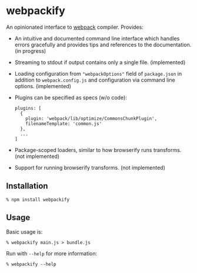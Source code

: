 # webpackify

An opinionated interface to [webpack][] compiler. Provides:

  * An intuitive and documented command line interface which handles errors
    gracefully and provides tips and references to the documentation. (in progress)

  * Streaming to stdout if output contains only a single file. (implemented)

  * Loading configuration from `"webpackOptions"` field of `package.json` in
    addition to `webpack.config.js` and configuration via command line options.
    (implemented)

  * Plugins can be specified as specs (w/o code):

    ```
    plugins: [
      {
        plugin: 'webpack/lib/optimize/CommonsChunkPlugin',
        filenameTemplate: 'common.js'
      },
      ...
    ]
    ```

  * Package-scoped loaders, similar to how browserify runs transforms. (not
    implemented)

  * Support for running browserify transforms. (not implemented)


## Installation

    % npm install webpackify

## Usage

Basic usage is:

    % webpackify main.js > bundle.js

Run with `--help` for more information:

    % webpackify --help

[webpack]: http://webpack.github.io/
